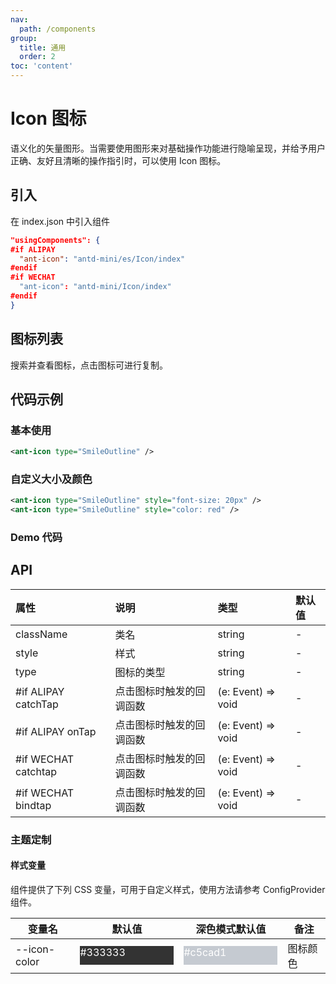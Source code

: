 ```yaml
---
nav:
  path: /components
group:
  title: 通用
  order: 2
toc: 'content'
---
```


# Icon 图标

语义化的矢量图形。当需要使用图形来对基础操作功能进行隐喻呈现，并给予用户正确、友好且清晰的操作指引时，可以使用 Icon 图标。

## 引入

在 index.json 中引入组件

```json
"usingComponents": {
#if ALIPAY
  "ant-icon": "antd-mini/es/Icon/index"
#endif
#if WECHAT
  "ant-icon": "antd-mini/Icon/index"
#endif
}
```

## 图标列表

搜索并查看图标，点击图标可进行复制。

<Icon></Icon>

## 代码示例

### 基本使用

```xml
<ant-icon type="SmileOutline" />
```

### 自定义大小及颜色

```xml
<ant-icon type="SmileOutline" style="font-size: 20px" />
<ant-icon type="SmileOutline" style="color: red" />
```

### Demo 代码

<code src='../../demo/pages/Icon/index'></code>

## API

| 属性                 | 说明                     | 类型               | 默认值 |
| :------------------- | :----------------------- | :----------------- | :----- |
| className            | 类名                     | string             | -      |
| style                | 样式                     | string             | -      |
| type                 | 图标的类型               | string             | -      |
| #if ALIPAY catchTap  | 点击图标时触发的回调函数 | (e: Event) => void | -      |
| #if ALIPAY onTap     | 点击图标时触发的回调函数 | (e: Event) => void | -      |
| #if WECHAT catchtap | 点击图标时触发的回调函数 | (e: Event) => void | -      |
| #if WECHAT bindtap  | 点击图标时触发的回调函数 | (e: Event) => void | -      |

### 主题定制

#### 样式变量

组件提供了下列 CSS 变量，可用于自定义样式，使用方法请参考 ConfigProvider 组件。

| 变量名       | 默认值                                                                                           | 深色模式默认值                                                                                   | 备注     |
| ------------ | ------------------------------------------------------------------------------------------------ | ------------------------------------------------------------------------------------------------ | -------- |
| --icon-color | <div style="width: 150px; height: 30px; background-color: #333333; color: #ffffff">#333333</div> | <div style="width: 150px; height: 30px; background-color: #c5cad1; color: #ffffff">#c5cad1</div> | 图标颜色 |
